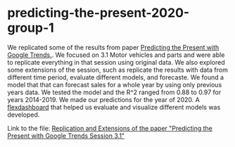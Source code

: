 # predicting-the-present-2020-group-1

We replicated some of the results from paper [Predicting the Present with Google Trends.](http://people.ischool.berkeley.edu/~hal/Papers/2011/ptp.pdf). We focused on 3.1 Motor vehicles and parts and were able to replicate everything in that session using original data. We also explored some extensions of the session, such as replicate the results with data from different time period, evaluate different models, and forecaste. We found a model that that can forecast sales for a whole year by using only previous years data. We tested the model and the  R^2 ranged from 0.88 to 0.97 for years 2014-2019. We made our predictions for the year of 2020. A [flexdashboard](https://xiaonazhou.shinyapps.io/visualizing_diff_models/)  that helped us evaluate and visualize different models was developed.

Link to the file: [Replication  and Extensions of the paper "Predicting the Present with Google Trends Session 3.1"](https://rawcdn.githack.com/msr-ds3/predicting-the-present-2020-group-1/c5aac1011fd8531e7d235a04f60a296e4c87311c/ptp/Replicate_Predict_the_Present.html)



